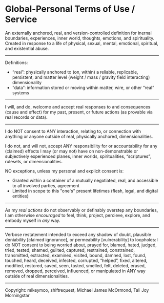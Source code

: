 # Global-Personal Terms of Use / Service

An externally anchored, real, and version-controlled definition for inernal boundaries, experiences, inner world, thoughts, emotions, and spirituality. Created in response to a life of physical, sexual, mental, emotional, spiritual, and existential abuse.

---

Definitions:
- “real”: physically anchored to (on, within) a reliable, replicable, persistent, and matter level (weight / mass / gravity field interacting) dimensionality
- “data”: information stored or moving within matter, wire, or other “real” systems

---

I will, and do, welcome and accept real responses to and consequences (cause and effect) for my past, present, or future actions (as provable via real records or data).

---

I do NOT consent to ANY interaction, relating to, or connection with anything or anyone outside of real, physically anchored, dimensionalities.

I do not, and will not, accept ANY responsibility for or accountability for any (claimed) effects I may (or may not) have on non-demonstrable or subjectively experienced planes, inner worlds, spiritualities, “scriptures”, rulesets, or dimensionalities.

NO exceptions, unless my personal and explicit consent is:
- Granted within a container of a mutually negotiated, real, and accessible to all involved parties, agreement
- Limited in scope to this "one's" present lifetimes (flesh, legal, and digital entities)

---

As my _real actions_ do not observably or definably overstep any boundaries, I am otherwise _encouraged_ to feel, think, project, percieve, explore, and embody myself in _any_ way.

---

Verbose restatement intended to exceed any shadow of doubt, plausible deniability [claimed ignorance], or permeability [vulnerability] to loopholes: 
I do NOT consent to being worried about, prayed for, blamed, hated, judged, tried, tested, shamed, guilted, captured, restrained, constrained, transmitted, extracted, examined, visited, bound, damned, lost, found, touched, heard, deceived, infected, corrupted, “helped”, fixed, altered, modified, restored, saved, seen, tasted, smelled, felt, deleted, erased, removed, dropped, perceived, influenced, or manipulated in ANY way outside of real dimensionalities.

---

Copyright: mikeymco, shiftrequest, Michael James McOrmond, Tali Joy Morningstar
